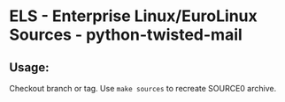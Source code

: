 # ELS - Enterprise Linux/EuroLinux Sources - python-twisted-mail
 
## Usage:
  Checkout branch or tag. Use `make sources` to recreate  SOURCE0 archive.

